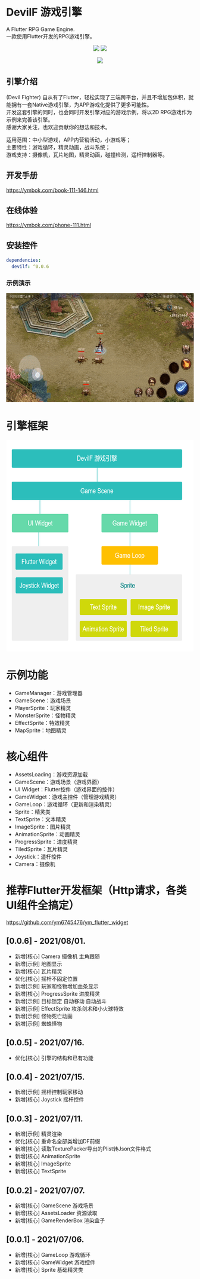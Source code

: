 # DevilF 游戏引擎  
A Flutter RPG Game Engine.  
一款使用Flutter开发的RPG游戏引擎。  

<p align="center">
    <img src="https://img.shields.io/badge/devilf-0.0.6-orange" />
    <img src="https://img.shields.io/badge/flutter-2.2.3-green" />
</p>

<p align="center" >
    <img src="https://github.com/ym6745476/devilf/blob/master/logo.png?raw=true" />
</p>

## 引擎介绍  
(Devil Fighter)
自从有了Flutter，轻松实现了三端跨平台，并且不增加包体积，就能拥有一套Native游戏引擎，为APP游戏化提供了更多可能性。  
开发这套引擎的同时，也会同时开发引擎对应的游戏示例，将以2D RPG游戏作为示例来完善该引擎。  
感谢大家关注，也欢迎贡献你的想法和技术。  

适用范围：中小型游戏，APP内营销活动，小游戏等；   
主要特性：游戏循环，精灵动画，战斗系统；     
游戏支持：摄像机，瓦片地图，精灵动画，碰撞检测，遥杆控制器等。     

## 开发手册  
https://ymbok.com/book-111-146.html  

## 在线体验    
https://ymbok.com/phone-111.html  

## 安装控件
```yaml
dependencies:
  devilf: ^0.0.6
```

### 示例演示
<img src="https://raw.githubusercontent.com/ym6745476/devilf/master/screenshot/devilf.gif?z=7" width="600" height="292"/>  

# 引擎框架
<img src="https://raw.githubusercontent.com/ym6745476/devilf/master/screenshot/doc_1.png" width="600" height="566"/>  

# 示例功能  
* GameManager：游戏管理器  
* GameScene：游戏场景  
* PlayerSprite：玩家精灵  
* MonsterSprite：怪物精灵  
* EffectSprite：特效精灵 
* MapSprite：地图精灵  

# 核心组件  
* AssetsLoading：游戏资源加载  
* GameScene：游戏场景（游戏界面）  
* UI Widget：Flutter控件（游戏界面的控件）  
* GameWidget：游戏主控件（管理游戏精灵）  
* GameLoop：游戏循环（更新和渲染精灵）   
* Sprite：精灵类  
* TextSprite：文本精灵  
* ImageSprite：图片精灵  
* AnimationSprite：动画精灵  
* ProgressSprite：进度精灵  
* TiledSprite：瓦片精灵  
* Joystick：遥杆控件  
* Camera：摄像机    

# 推荐Flutter开发框架（Http请求，各类UI组件全搞定）
https://github.com/ym6745476/ym_flutter_widget  

## [0.0.6] - 2021/08/01.  
* 新增[核心] Camera 摄像机 主角跟随   
* 新增[示例] 地图显示  
* 新增[核心] 瓦片精灵    
* 优化[核心] 摇杆不固定位置  
* 新增[示例] 玩家和怪物增加血条显示  
* 新增[核心] ProgressSprite  进度精灵   
* 新增[示例] 目标锁定 自动移动 自动战斗   
* 新增[示例] EffectSprite 攻杀剑术和小火球特效  
* 新增[示例] 怪物死亡动画    
* 新增[示例] 蜘蛛怪物    

## [0.0.5] - 2021/07/16. 
* 优化[核心] 引擎的结构和已有功能  

## [0.0.4] - 2021/07/15. 
* 新增[示例] 摇杆控制玩家移动   
* 新增[核心] Joystick 摇杆控件   

## [0.0.3] - 2021/07/11.  
* 新增[示例] 精灵渲染
* 优化[核心] 重命名全部类增加DF前缀   
* 新增[核心] 读取TexturePacker导出的Plist转Json文件格式  
* 新增[核心] AnimationSprite  
* 新增[核心] ImageSprite  
* 新增[核心] TextSprite  

## [0.0.2] - 2021/07/07.  
* 新增[核心] GameScene  游戏场景  
* 新增[核心] AssetsLoader 资源读取  
* 新增[核心] GameRenderBox 渲染盒子  

## [0.0.1] - 2021/07/06.  
* 新增[核心] GameLoop 游戏循环  
* 新增[核心] GameWidget 游戏控件  
* 新增[核心] Sprite 基础精灵类  
